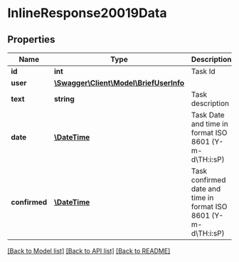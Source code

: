 # InlineResponse20019Data

## Properties
Name | Type | Description | Notes
------------ | ------------- | ------------- | -------------
**id** | **int** | Task Id | [optional] 
**user** | [**\Swagger\Client\Model\BriefUserInfo**](BriefUserInfo.md) |  | [optional] 
**text** | **string** | Task description | [optional] 
**date** | [**\DateTime**](\DateTime.md) | Task Date and time in format ISO 8601 (Y-m-d\\TH:i:sP) | [optional] 
**confirmed** | [**\DateTime**](\DateTime.md) | Task confirmed date and time in format ISO 8601 (Y-m-d\\TH:i:sP) | [optional] 

[[Back to Model list]](../../README.md#documentation-for-models) [[Back to API list]](../../README.md#documentation-for-api-endpoints) [[Back to README]](../../README.md)

